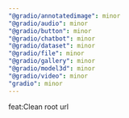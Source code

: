 ```yaml
---
"@gradio/annotatedimage": minor
"@gradio/audio": minor
"@gradio/button": minor
"@gradio/chatbot": minor
"@gradio/dataset": minor
"@gradio/file": minor
"@gradio/gallery": minor
"@gradio/model3d": minor
"@gradio/video": minor
"gradio": minor
---
```


feat:Clean root url
